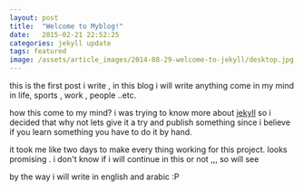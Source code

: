 ```yaml
---
layout: post
title:  "Welcome to Myblog!"
date:   2015-02-21 22:52:25
categories: jekyll update
tags: featured
image: /assets/article_images/2014-08-29-welcome-to-jekyll/desktop.jpg
---
```

this is the first post i write , in this blog i will write anything come in my mind in life, sports , work , people ..etc.

how this come to my mind? i was trying to know more about [jekyll] so i decided that why not lets give it a try and publish something since i believe if you learn something you have to do it by hand.

it took me like two days to make every thing working for this project. looks promising .
i don't know if i will continue in this or not ,,, so will see

by the way i will write in english and arabic :P 




[jekyll]:      http://jekyllrb.com
